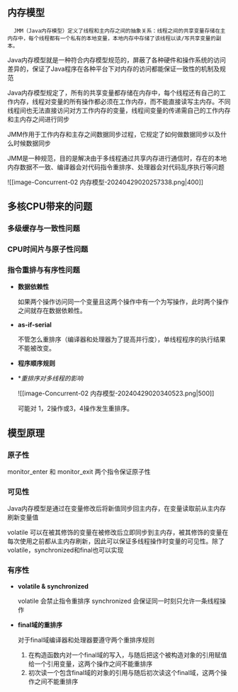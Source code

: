 
## 内存模型

```
  JMM（Java内存模型）定义了线程和主内存之间的抽象关系：线程之间的共享变量存储在主内存中，每个线程都有一个私有的本地变量，本地内存中存储了该线程以读/写共享变量的副本。
```


Java内存模型就是一种符合内存模型规范的，屏蔽了各种硬件和操作系统的访问差异的，保证了Java程序在各种平台下对内存的访问都能保证一致性的机制及规范

Java内存模型规定了，所有的共享变量都存储在内存中，每个线程还有自己的工作内存，线程对变量的所有操作都必须在工作内存，而不能直接读写主内存。不同线程间也无法直接访问对方工作内存的变量，线程间变量的传递需自己的工作内存和主内存之间进行同步

JMM作用于工作内存和主存之间数据同步过程，它规定了如何做数据同步以及什么时候数据同步

JMM是一种规范，目的是解决由于多线程通过共享内存进行通信时，存在的本地内存数据不一致、编译器会对代码指令重排序、处理器会对代码乱序执行等问题

![[image-Concurrent-02 内存模型-20240429020257338.png|400]]





## 多核CPU带来的问题

### 多级缓存与一致性问题


### CPU时间片与原子性问题


### 指令重排与有序性问题

- **数据依赖性**

	如果两个操作访问同一个变量且这两个操作中有一个为写操作，此时两个操作之间就存在数据依赖性。

- **as-if-serial**

	不管怎么重排序（编译器和处理器为了提高并行度），单线程程序的执行结果不能被改变。

- **程序顺序规则**

- **重排序对多线程的影响*

	![[image-Concurrent-02 内存模型-20240429020340523.png|500]]

	可能对 1，2操作或3，4操作发生重排序。




## 模型原理

### 原子性

monitor_enter 和 monitor_exit 两个指令保证原子性

### 可见性

Java内存模型是通过在变量修改后将新值同步回主内存，在变量读取前从主内存刷新变量值

volatile 可以在被其修饰的变量在被修改后立即同步到主内存，被其修饰的变量在每次使用之前都从主内存刷新，因此可以保证多线程操作时变量的可见性。除了volatile，synchronized和final也可以实现

### 有序性

- **volatile & synchronized** 

	volatile 会禁止指令重排序
	synchronized 会保证同一时刻只允许一条线程操作


- **final域的重排序**

	对于final域编译器和处理器要遵守两个重排序规则
	1. 在构造函数内对一个final域的写入，与随后把这个被构造对象的引用赋值给一个引用变量，这两个操作之间不能重排序
	2. 初次读一个包含final域的对象的引用与随后初次读这个final域，这两个操作之间不能重排序